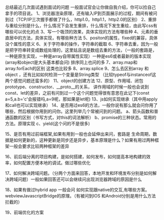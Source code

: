 总结最近几次面试遇到面试的问题
一般面试官会让你做自我介绍，你可以捡自己拿手的项目说。
1、浏览器渲染原理，还有输入IP到页面展示的过程，期间有被问到过（TCP/IP三次握手都做了什么，http1.0，http1.1，http2.0的区别）
2、重排与重绘分别是什么，什么情况下会发生重排，什么情况下发生重绘，由此写css有哪些可以优化的点
3、写一个吸顶的效果，具体实现的方法有哪些种
4、元素的垂直居中的方法，具体实现，有哪些种方法 
5、positon的属性，fixed的兼容，具体没个属性的意义
6、关于字符串的操作，字符串的截取
6、字符串去重，因为一般是把字符串转变成数组处理的，这里姑且说是数组去重的方法，（一般的套路是，一种是原生实现，一种是array自带属性实现）一种是es6或者最新的版本实现 (array和object是大头基本都会问) 排序同上也问的多
7、array.map和array.forEach的区别 这类也比较多
8、array.splice
9、怎么去区别array 和 object ，还有比如如何检测一个变量是String类型 （比较typeof与instanceof这两个感觉问题还蛮多的）
11、object的创建方法
12、原型、作用域、闭包  
prototype、constructor、__proto__的关系，
讲作用域的时候一般也会说到const、let的差异，之前有问到过一个这个问题觉得很有意思在此记下(const a=5,a.b='c'会报错吗,a=9呢，那如果是let呢)
13、js如何实现继承（其中用apply和call也可以实现继承）
14、是否用过es6的方法，一般你说有那么就会问你用了哪些，然后根据你用到的问你。这里列举几个常被问到的问题。
a、箭头函数和普通函数的区别（书写方式，对this的词法解析）
b、promise的三种状态。常用的方法。原理实现
c、yield(这个问的不是很多)

15、是否有用过前端框架,如果有用到一般也会延伸出来问，套路是  生命周期，数据是如何更新的，这种更新是同步还是异步，基本原理是什么？如果有用过两种框架一般会要求比较两种框架的差异

16、前后端分离的项目构建，是如何搭建，如何发布，如何提高本地构建的效率，如何配置方便本地的调试。做过哪些优化

17、如何解决跨域问题。（分两个方面来回答，本地开发和环境发布分别是如何解决跨域问题）一般如果回答还可以会继续问出现浏览器跨域的原因是什么

18、如果有做过hybrid app 一般会问 如何实现跟native的交互,有哪些方案。webviewJavascriptBridge的原理。（有被问到IOS 和Android分别是用什么方法拦截的）

19、前端优化的方案







